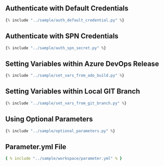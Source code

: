 ## Authenticate with Default Credentials

```python
{% include "../sample/auth_default_credential.py" %}
```

## Authenticate with SPN Credentials

```python
{% include "../sample/auth_spn_secret.py" %}
```

## Setting Variables within Azure DevOps Release

```python
{% include "../sample/set_vars_from_ado_build.py" %}
```

## Setting Variables within Local GIT Branch

```python
{% include "../sample/set_vars_from_git_branch.py" %}
```

## Using Optional Parameters

```python
{% include "../sample/optional_parameters.py" %}
```

## Parameter.yml File

```yaml
{ % include "../sample/workspace/parameter.yml" % }
```

